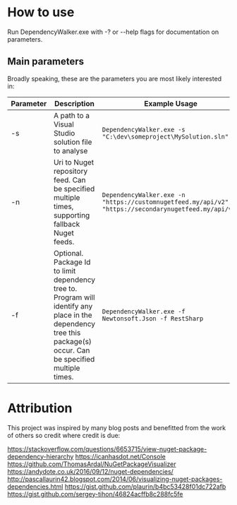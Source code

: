 # How to use

Run DependencyWalker.exe with -? or --help flags for documentation on parameters.

## Main parameters
Broadly speaking, these are the parameters you are most likely interested in:

Parameter | Description | Example Usage
----------|-------------|------
-s | A path to a Visual Studio solution file to analyse | `DependencyWalker.exe -s "C:\dev\someproject\MySolution.sln"`
-n | Uri to Nuget repository feed. Can be specified multiple times, supporting fallback Nuget feeds.| `DependencyWalker.exe -n "https://customnugetfeed.my/api/v2" -n "https://secondarynugetfeed.my/api/v2"`
-f | Optional. Package Id to limit dependency tree to. Program will identify any place in the dependency tree this package(s) occur. Can be specified multiple times. | `DependencyWalker.exe -f Newtonsoft.Json -f RestSharp`


# Attribution

This project was inspired by many blog posts and benefitted from the work of others so credit where credit is due:

https://stackoverflow.com/questions/6653715/view-nuget-package-dependency-hierarchy
https://icanhasdot.net/Console
https://github.com/ThomasArdal/NuGetPackageVisualizer
https://andydote.co.uk/2016/09/12/nuget-dependencies/
http://pascallaurin42.blogspot.com/2014/06/visualizing-nuget-packages-dependencies.html
https://gist.github.com/plaurin/b4bc53428f01dc722afb
https://gist.github.com/sergey-tihon/46824acffb8c288fc5fe